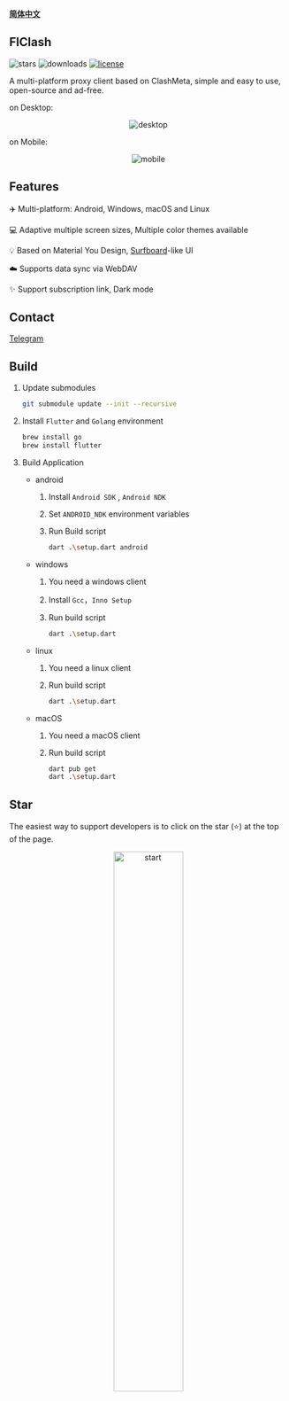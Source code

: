 <div>

[**简体中文**](README_zh_CN.md)

</div>

## FlClash

<p style="text-align: left;">
    <img alt="stars" src="https://img.shields.io/github/stars/chen08209/FlClash?style=flat-square&logo=github"/>
    <img alt="downloads" src="https://img.shields.io/github/downloads/chen08209/FlClash/total"/>
    <a href="LICENSE">
        <img alt="license" src="https://img.shields.io/github/license/chen08209/FlClash"/>
    </a>
</p>

A multi-platform proxy client based on ClashMeta, simple and easy to use, open-source and ad-free.

on Desktop:
<p style="text-align: center;">
    <img alt="desktop" src="snapshots/desktop.gif">
</p>

on Mobile:
<p style="text-align: center;">
    <img alt="mobile" src="snapshots/mobile.gif">
</p>

## Features

✈️ Multi-platform: Android, Windows, macOS and Linux

💻 Adaptive multiple screen sizes, Multiple color themes available

💡 Based on Material You Design, [Surfboard](https://github.com/getsurfboard/surfboard)-like UI

☁️ Supports data sync via WebDAV

✨ Support subscription link, Dark mode

## Contact

[Telegram](https://t.me/+G-veVtwBOl4wODc1)

## Build

1. Update submodules
   ```bash
   git submodule update --init --recursive
   ```

2. Install `Flutter` and `Golang` environment
    ```bash
    brew install go
    brew install flutter
    ```

4. Build Application

    - android

        1. Install  `Android SDK` ,  `Android NDK`

        2. Set `ANDROID_NDK` environment variables

        3. Run Build script

           ```bash
           dart .\setup.dart android
           ```

    - windows

        1. You need a windows client

        2. Install  `Gcc`，`Inno Setup`

        3. Run build script

           ```bash
           dart .\setup.dart	
           ```

    - linux

        1. You need a linux client

        2. Run build script

           ```bash
           dart .\setup.dart	
           ```

    - macOS

        1. You need a macOS client

        2. Run build script

           ```bash
           dart pub get
           dart .\setup.dart	
           ```
           

    

## Star

The easiest way to support developers is to click on the star (⭐) at the top of the page.

<p style="text-align: center;">
    <a href="https://api.star-history.com/svg?repos=chen08209/FlClash&Date">
        <img alt="start" width=50% src="https://api.star-history.com/svg?repos=chen08209/FlClash&Date"/>
    </a>
</p>
